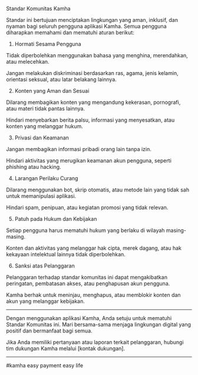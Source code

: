 Standar Komunitas Kamha

Standar ini bertujuan menciptakan lingkungan yang aman, inklusif, dan nyaman bagi seluruh pengguna aplikasi Kamha. Semua pengguna diharapkan memahami dan mematuhi aturan berikut:

1. Hormati Sesama Pengguna

Tidak diperbolehkan menggunakan bahasa yang menghina, merendahkan, atau melecehkan.

Jangan melakukan diskriminasi berdasarkan ras, agama, jenis kelamin, orientasi seksual, atau latar belakang lainnya.


2. Konten yang Aman dan Sesuai

Dilarang membagikan konten yang mengandung kekerasan, pornografi, atau materi tidak pantas lainnya.

Hindari menyebarkan berita palsu, informasi yang menyesatkan, atau konten yang melanggar hukum.


3. Privasi dan Keamanan

Jangan membagikan informasi pribadi orang lain tanpa izin.

Hindari aktivitas yang merugikan keamanan akun pengguna, seperti phishing atau hacking.


4. Larangan Perilaku Curang

Dilarang menggunakan bot, skrip otomatis, atau metode lain yang tidak sah untuk memanipulasi aplikasi.

Hindari spam, penipuan, atau kegiatan promosi yang tidak relevan.


5. Patuh pada Hukum dan Kebijakan

Setiap pengguna harus mematuhi hukum yang berlaku di wilayah masing-masing.

Konten dan aktivitas yang melanggar hak cipta, merek dagang, atau hak kekayaan intelektual lainnya tidak diperbolehkan.


6. Sanksi atas Pelanggaran

Pelanggaran terhadap standar komunitas ini dapat mengakibatkan peringatan, pembatasan akses, atau penghapusan akun pengguna.

Kamha berhak untuk meninjau, menghapus, atau memblokir konten dan akun yang melanggar kebijakan.



---

Dengan menggunakan aplikasi Kamha, Anda setuju untuk mematuhi Standar Komunitas ini. Mari bersama-sama menjaga lingkungan digital yang positif dan bermanfaat bagi semua.

Jika Anda memiliki pertanyaan atau laporan terkait pelanggaran, hubungi tim dukungan Kamha melalui [kontak dukungan].


---


#kamha
easy payment easy life
